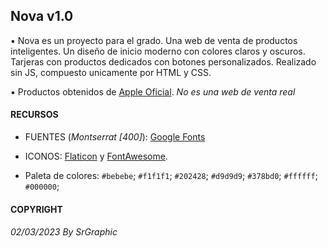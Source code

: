 ## Nova v1.0

▪ Nova es un proyecto para el grado. Una web de venta de productos inteligentes. Un diseño de inicio moderno con colores claros y oscuros. Tarjeras con productos dedicados con botones personalizados. Realizado sin JS, compuesto unicamente por HTML y CSS.

▪ Productos obtenidos de [Apple Oficial](https://www.apple.com/). *No es una web de venta real*

#### RECURSOS 

- FUENTES (*Montserrat [400]*): [Google Fonts](https://fonts.google.com)

- ICONOS: [Flaticon](https://www.flaticon.es/) y [FontAwesome](https://fontawesome.com/).

- Paleta de colores:
  `#bebebe`;
  `#f1f1f1`;
  `#202428`;
  `#d9d9d9`;
  `#378bd0`;
  `#ffffff`;
  `#000000`;

#### COPYRIGHT

###### 02/03/2023 By SrGraphic 

